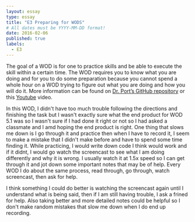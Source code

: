 ```yaml
---
layout: essay
type: essay
title: "E3 Preparing for WODS"
# All dates must be YYYY-MM-DD format!
date: 2016-02-06
published: true
labels:
  - E3
---
```


The goal of a WOD is for one to practice skills and be able to execute the skill within a certain time. The WOD requires you to know what you are doing and for you to do some preparation because you cannot spend a whole hour on a WOD trying to figure out what you are doing and how you will do it. More information can be found on [Dr. Port’s GitHub repository](https://dport96.github.io/ITM352/morea/050.variables_data_types/experience-SmartPhoneProducts1_variables.html) or this [Youtube](https://www.youtube.com/watch?v=xzMVEJc6YQA) video.

In this WOD, I didn't have too much trouble following the directions and finishing the task but I wasn't exactly sure what the end product for WOD 5.1 was so I wasn't sure if I had done it right or not so I had asked a classmate and I amd hoping the end product is right. One thing that slows me down is I go through it and practice then when I have to record it, I seem to make a mistake that I didn't make before and have to spend some time finding it. While practicing, I would write down code I think would work and if it didnt, I would go watch the screencast to see what I am doing differently and why it is wrong. I usually watch it at 1.5x speed so I can get through it and jot down some important notes that may be of help. Every WOD I do about the same process, read through, go through, watch screencast, then ask for help. 

I think something I could do better is watching the screencast again until I understand what is being said, then if I am still having trouble, I ask a frined for help. Also taking better and more detailed notes could be helpful so I don't make random mistakes that slow me down when I do end up recording. 
